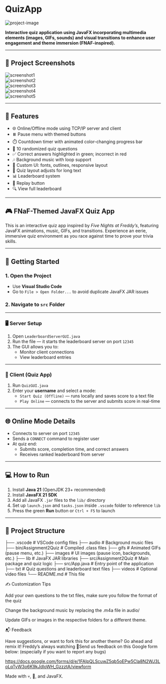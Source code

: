 # QuizApp

![project-image](https://socialify.git.ci/Goldspear21/QuizApp/image?language=1&name=1&owner=1&pattern=Plus&stargazers=1&theme=Dark)

**Interactive quiz application using JavaFX incorporating multimedia elements (images, GIFs, sounds) and visual transitions to enhance user engagement and theme immersion (FNAF-inspired).**

---

## 📸 Project Screenshots

![screenshot1](https://res.cloudinary.com/dfio7wdjh/image/upload/v1747044092/Screenshot_2025-05-12_135938_mamo2t.png)  
![screenshot2](https://res.cloudinary.com/dfio7wdjh/image/upload/v1747044092/Screenshot_2025-05-12_140006_ncil4q.png)  
![screenshot3](https://res.cloudinary.com/dfio7wdjh/image/upload/v1747044086/Screenshot_2025-05-12_140017_la0pa9.png)  
![screenshot4](https://res.cloudinary.com/dfio7wdjh/image/upload/v1747044086/Screenshot_2025-05-12_140039_hwr2vb.png)  
![screenshot5](https://res.cloudinary.com/dfio7wdjh/image/upload/v1747044085/Screenshot_2025-05-12_140051_fftdqn.png)  

---

## 🧐 Features

- 🌐 Online/Offline mode using TCP/IP server and client  
- ⏸️ Pause menu with themed buttons  
- ⏱️ Countdown timer with animated color-changing progress bar  
- 🧠 10 randomized quiz questions  
- ✅ Correct answers highlighted in green; incorrect in red  
- 🎶 Background music with loop support  
- 🎨 Custom UI: fonts, outlines, responsive layout  
- 📜 Quiz layout adjusts for long text  
- 📊 Leaderboard system  
- 🔁 Replay button  
- 🔍 View full leaderboard  

---

## 🎮 FNaF-Themed JavaFX Quiz App

This is an interactive quiz app inspired by *Five Nights at Freddy’s*, featuring JavaFX animations, music, GIFs, and transitions. Experience an eerie, immersive quiz environment as you race against time to prove your trivia skills.

---

## 🚀 Getting Started

### 1. Open the Project

- Use **Visual Studio Code**  
- Go to `File > Open Folder...` to avoid duplicate JavaFX JAR issues

### 2. Navigate to `src` Folder

---

### 🖥️ Server Setup

1. Open `LeaderboardServerGUI.java`  
2. Run the file — it starts the leaderboard server on port `12345`  
3. The GUI allows you to:
   - Monitor client connections  
   - View leaderboard entries  

---

### 🎯 Client (Quiz App)

1. Run `QuizGUI.java`  
2. Enter your **username** and select a mode:
   - `Start Quiz (Offline)` — runs locally and saves score to a text file  
   - `Play Online` — connects to the server and submits score in real-time  

---

## 🌐 Online Mode Details

- Connects to server on port `12345`  
- Sends a `CONNECT` command to register user  
- At quiz end:
  - Submits score, completion time, and correct answers  
  - Receives ranked leaderboard from server  

---

## 💻 How to Run

1. Install **Java 21** (OpenJDK 23+ recommended)  
2. Install **JavaFX 21 SDK**  
3. Add all JavaFX `.jar` files to the `lib/` directory  
4. Set up `launch.json` and `tasks.json` inside `.vscode` folder to reference `lib`  
5. Press the green **Run** button or `Ctrl + F5` to launch  

---

## 📁 Project Structure
├── .vscode           # VSCode config files
├── audio             # Background music files
├── bin/Assignment2Quiz  # Compiled .class files
├── gifs              # Animated GIFs (pause menu, etc.)
├── images            # UI images (pause icon, backgrounds, etc.)
├── lib               # JavaFX JAR libraries
├── src/Assignment2Quiz  # Main package and quiz logic
├── src/App.java      # Entry point of the application
├── txt               # Quiz questions and leaderboard text files
├── videos            # Optional video files
└── README.md         # This file


✍️ Customization Tips

Add your own questions to the txt files, make sure you follow the format of the quiz

Change the background music by replacing the .m4a file in audio/

Update GIFs or images in the respective folders for a different theme.



📬 Feedback

Have suggestions, or want to fork this for another theme? Go ahead and remix it! Freddy’s always watching 👀Send us feedback on this Google form below: (especially if you want to report any bugs)

https://docs.google.com/forms/d/e/1FAIpQLScuwZ5qb5oEPw5Cla8N2WJ3LoLqTyW3o6K9kJdIoWH_GzzztA/viewform




Made with 💀, 🎃, and JavaFX.


